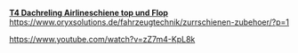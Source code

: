 [**T4 Dachreling Airlineschiene top und Flop**](https://www.youtube.com/watch?v=xuSg4Qpo3dI)
https://www.oryxsolutions.de/fahrzeugtechnik/zurrschienen-zubehoer/?p=1

https://www.youtube.com/watch?v=zZ7m4-KpL8k